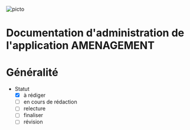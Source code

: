 ![picto](img/Logo_web-GeoCompiegnois.png)

# Documentation d'administration de l'application AMENAGEMENT #

# Généralité

* Statut
  - [x] à rédiger
  - [ ] en cours de rédaction
  - [ ] relecture
  - [ ] finaliser
  - [ ] révision
